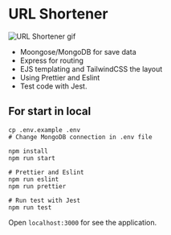 # URL Shortener

![URL Shortener gif](https://raw.githubusercontent.com/falconandrea/simple-nodejs-tests/main/images/url-hortener.gif)

- Moongose/MongoDB for save data
- Express for routing
- EJS templating and TailwindCSS the layout
- Using Prettier and Eslint
- Test code with Jest.

## For start in local

```
cp .env.example .env
# Change MongoDB connection in .env file

npm install
npm run start

# Prettier and Eslint
npm run eslint
npm run prettier

# Run test with Jest
npm run test
```

Open `localhost:3000` for see the application.
